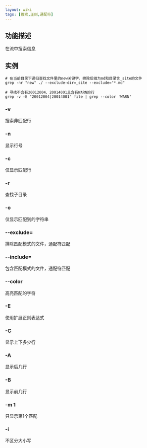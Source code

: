 ```yaml
---
layout: wiki
tags: [搜索,正则,通配符]
---
```


## 功能描述

在流中搜索信息

## 实例

```shell
# 在当前目录下递归查找文件里的new关键字，排除后缀为md和目录含_site的文件
grep -nr "new" ./ --exclude-dir=_site --exclude="*.md"

# 寻找不含有20012004、20014001且含有WARN的行
grep -v -E "20012004|20014001" file | grep --color 'WARN'
```

### -v

搜索非匹配行

### -n

显示行号

### -c

仅显示匹配行

### -r

查找子目录

### -o

仅显示匹配到的字符串

### --exclude=

排除匹配模式的文件，通配符匹配

### --include=

包含匹配模式的文件，通配符匹配

### --color

高亮匹配的字符

### -E

使用扩展正则表达式

### -C

显示上下多少行

### -A

显示后几行

### -B

显示前几行

### -m 1

只显示第1个匹配

### -i

不区分大小写